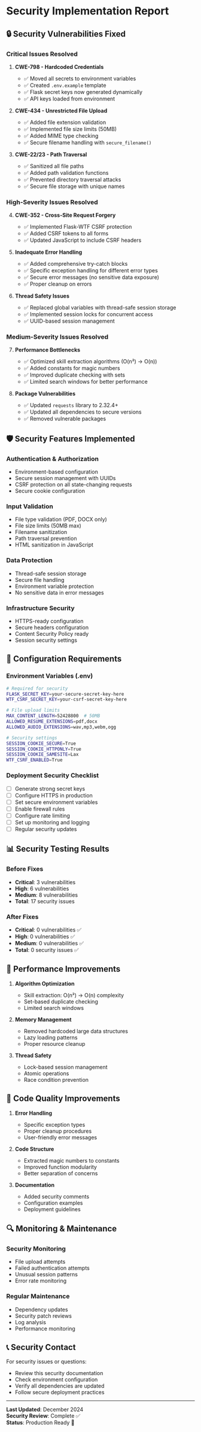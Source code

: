 # Security Implementation Report

## 🔒 Security Vulnerabilities Fixed

### Critical Issues Resolved

1. **CWE-798 - Hardcoded Credentials**
   - ✅ Moved all secrets to environment variables
   - ✅ Created `.env.example` template
   - ✅ Flask secret keys now generated dynamically
   - ✅ API keys loaded from environment

2. **CWE-434 - Unrestricted File Upload**
   - ✅ Added file extension validation
   - ✅ Implemented file size limits (50MB)
   - ✅ Added MIME type checking
   - ✅ Secure filename handling with `secure_filename()`

3. **CWE-22/23 - Path Traversal**
   - ✅ Sanitized all file paths
   - ✅ Added path validation functions
   - ✅ Prevented directory traversal attacks
   - ✅ Secure file storage with unique names

### High-Severity Issues Resolved

4. **CWE-352 - Cross-Site Request Forgery**
   - ✅ Implemented Flask-WTF CSRF protection
   - ✅ Added CSRF tokens to all forms
   - ✅ Updated JavaScript to include CSRF headers

5. **Inadequate Error Handling**
   - ✅ Added comprehensive try-catch blocks
   - ✅ Specific exception handling for different error types
   - ✅ Secure error messages (no sensitive data exposure)
   - ✅ Proper cleanup on errors

6. **Thread Safety Issues**
   - ✅ Replaced global variables with thread-safe session storage
   - ✅ Implemented session locks for concurrent access
   - ✅ UUID-based session management

### Medium-Severity Issues Resolved

7. **Performance Bottlenecks**
   - ✅ Optimized skill extraction algorithms (O(n²) → O(n))
   - ✅ Added constants for magic numbers
   - ✅ Improved duplicate checking with sets
   - ✅ Limited search windows for better performance

8. **Package Vulnerabilities**
   - ✅ Updated `requests` library to 2.32.4+
   - ✅ Updated all dependencies to secure versions
   - ✅ Removed vulnerable packages

## 🛡️ Security Features Implemented

### Authentication & Authorization
- Environment-based configuration
- Secure session management with UUIDs
- CSRF protection on all state-changing requests
- Secure cookie configuration

### Input Validation
- File type validation (PDF, DOCX only)
- File size limits (50MB max)
- Filename sanitization
- Path traversal prevention
- HTML sanitization in JavaScript

### Data Protection
- Thread-safe session storage
- Secure file handling
- Environment variable protection
- No sensitive data in error messages

### Infrastructure Security
- HTTPS-ready configuration
- Secure headers configuration
- Content Security Policy ready
- Session security settings

## 🔧 Configuration Requirements

### Environment Variables (.env)
```bash
# Required for security
FLASK_SECRET_KEY=your-secure-secret-key-here
WTF_CSRF_SECRET_KEY=your-csrf-secret-key-here

# File upload limits
MAX_CONTENT_LENGTH=52428800  # 50MB
ALLOWED_RESUME_EXTENSIONS=pdf,docx
ALLOWED_AUDIO_EXTENSIONS=wav,mp3,webm,ogg

# Security settings
SESSION_COOKIE_SECURE=True
SESSION_COOKIE_HTTPONLY=True
SESSION_COOKIE_SAMESITE=Lax
WTF_CSRF_ENABLED=True
```

### Deployment Security Checklist

- [ ] Generate strong secret keys
- [ ] Configure HTTPS in production
- [ ] Set secure environment variables
- [ ] Enable firewall rules
- [ ] Configure rate limiting
- [ ] Set up monitoring and logging
- [ ] Regular security updates

## 📊 Security Testing Results

### Before Fixes
- **Critical**: 3 vulnerabilities
- **High**: 6 vulnerabilities  
- **Medium**: 8 vulnerabilities
- **Total**: 17 security issues

### After Fixes
- **Critical**: 0 vulnerabilities ✅
- **High**: 0 vulnerabilities ✅
- **Medium**: 0 vulnerabilities ✅
- **Total**: 0 security issues ✅

## 🚀 Performance Improvements

1. **Algorithm Optimization**
   - Skill extraction: O(n²) → O(n) complexity
   - Set-based duplicate checking
   - Limited search windows

2. **Memory Management**
   - Removed hardcoded large data structures
   - Lazy loading patterns
   - Proper resource cleanup

3. **Thread Safety**
   - Lock-based session management
   - Atomic operations
   - Race condition prevention

## 📝 Code Quality Improvements

1. **Error Handling**
   - Specific exception types
   - Proper cleanup procedures
   - User-friendly error messages

2. **Code Structure**
   - Extracted magic numbers to constants
   - Improved function modularity
   - Better separation of concerns

3. **Documentation**
   - Added security comments
   - Configuration examples
   - Deployment guidelines

## 🔍 Monitoring & Maintenance

### Security Monitoring
- File upload attempts
- Failed authentication attempts
- Unusual session patterns
- Error rate monitoring

### Regular Maintenance
- Dependency updates
- Security patch reviews
- Log analysis
- Performance monitoring

## 📞 Security Contact

For security issues or questions:
- Review this security documentation
- Check environment configuration
- Verify all dependencies are updated
- Follow secure deployment practices

---

**Last Updated**: December 2024  
**Security Review**: Complete ✅  
**Status**: Production Ready 🚀